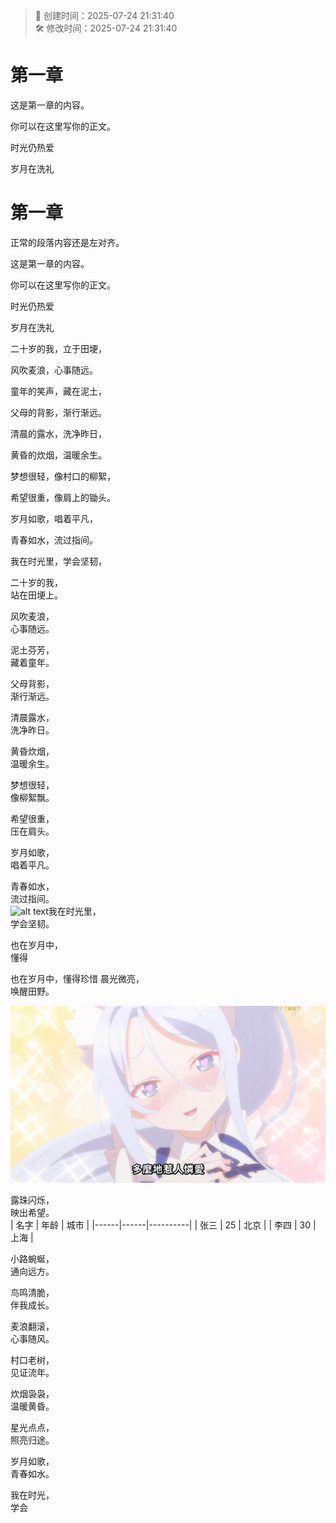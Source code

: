 <!-- timestamp inserted -->
> 📄 创建时间：2025-07-24 21:31:40  
> 🛠️ 修改时间：2025-07-24 21:31:40

# 第一章

这是第一章的内容。

你可以在这里写你的正文。




时光仍热爱



岁月在洗礼



# 第一章




正常的段落内容还是左对齐。

这是第一章的内容。

你可以在这里写你的正文。

时光仍热爱

岁月在洗礼

二十岁的我，立于田埂，

风吹麦浪，心事随远。

童年的笑声，藏在泥土，

父母的背影，渐行渐远。

清晨的露水，洗净昨日，

黄昏的炊烟，温暖余生。

梦想很轻，像村口的柳絮，

希望很重，像肩上的锄头。

岁月如歌，唱着平凡，

青春如水，流过指间。

我在时光里，学会坚韧，

二十岁的我，  
站在田埂上。  

风吹麦浪，  
心事随远。  

泥土芬芳，  
藏着童年。  

父母背影，  
渐行渐远。  

清晨露水，  
洗净昨日。  

黄昏炊烟，  
温暖余生。  

梦想很轻，  
像柳絮飘。  

希望很重，  
压在肩头。  

岁月如歌，  
唱着平凡。  

青春如水，  
流过指间。  
![alt text](favicon.ico)我在时光里，  
学会坚韧。  

也在岁月中，  
懂得

也在岁月中，懂得珍惜
晨光微亮，  
唤醒田野。  

![alt text](image.png)


露珠闪烁，  
映出希望。  
| 名字 | 年龄 | 城市     |
|------|------|----------|
| 张三 | 25   | 北京     |
| 李四 | 30   | 上海     |

小路蜿蜒，  
通向远方。  

鸟鸣清脆，  
伴我成长。  

麦浪翻滚，  
心事随风。  

村口老树，  
见证流年。  

炊烟袅袅，  
温暖黄昏。  

星光点点，  
照亮归途。  

岁月如歌，  
青春如水。  

我在时光，  
学会


